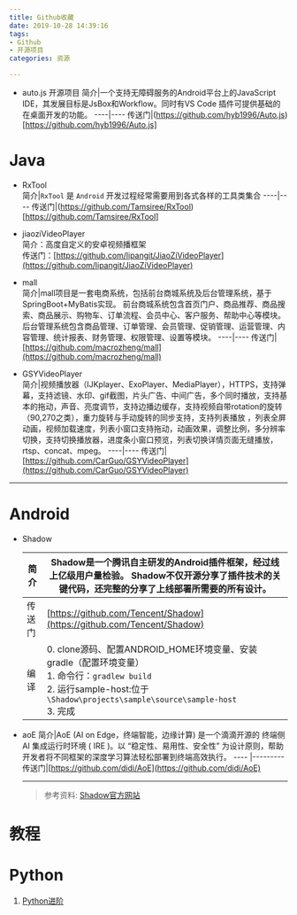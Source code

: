 ```yaml
---
title: Github收藏
date: 2019-10-28 14:39:16
tags:
- Github
- 开源项目
categories: 资源

---
```

- auto.js 开源项目
  简介|一个支持无障碍服务的Android平台上的JavaScript IDE，其发展目标是JsBox和Workflow。同时有VS Code 插件可提供基础的在桌面开发的功能。
  ----|----
  传送门|(https://github.com/hyb1996/Auto.js)[https://github.com/hyb1996/Auto.js]



# Java 

- RxTool  
  简介|`RxTool` 是 `Android` 开发过程经常需要用到各式各样的工具类集合
  ----|----
  传送门|(https://github.com/Tamsiree/RxTool)[https://github.com/Tamsiree/RxTool]

- jiaoziVideoPlayer   
  简介：高度自定义的安卓视频播框架   
  传送门：[https://github.com/lipangit/JiaoZiVideoPlayer](https://github.com/lipangit/JiaoZiVideoPlayer)
  
- mall   
  简介|mall项目是一套电商系统，包括前台商城系统及后台管理系统，基于SpringBoot+MyBatis实现。 前台商城系统包含首页门户、商品推荐、商品搜索、商品展示、购物车、订单流程、会员中心、客户服务、帮助中心等模块。 后台管理系统包含商品管理、订单管理、会员管理、促销管理、运营管理、内容管理、统计报表、财务管理、权限管理、设置等模块。
  ----|----
  传送门|[https://github.com/macrozheng/mall](https://github.com/macrozheng/mall)

- GSYVideoPlayer     
  简介|视频播放器（IJKplayer、ExoPlayer、MediaPlayer），HTTPS，支持弹幕，支持滤镜、水印、gif截图，片头广告、中间广告，多个同时播放，支持基本的拖动，声音、亮度调节，支持边播边缓存，支持视频自带rotation的旋转（90,270之类），重力旋转与手动旋转的同步支持，支持列表播放 ，列表全屏动画，视频加载速度，列表小窗口支持拖动，动画效果，调整比例，多分辨率切换，支持切换播放器，进度条小窗口预览，列表切换详情页面无缝播放，rtsp、concat、mpeg。
  ----|----
  传送门|[https://github.com/CarGuo/GSYVideoPlayer](https://github.com/CarGuo/GSYVideoPlayer)
---

# Android

- Shadow
  
  简介 |Shadow是一个腾讯自主研发的Android插件框架，经过线上亿级用户量检验。 Shadow不仅开源分享了插件技术的关键代码，还完整的分享了上线部署所需要的所有设计。 
  ----    |---------
  传送门| [https://github.com/Tencent/Shadow](https://github.com/Tencent/Shadow)
  编译|0. clone源码、配置ANDROID_HOME环境变量、安装gradle（配置环境变量）<br>1. 命令行：`gradlew build`<br>2. 运行sample-host:位于`\Shadow\projects\sample\source\sample-host`<br>3. 完成
  

- aoE
  简介|AoE (AI on Edge，终端智能，边缘计算) 是一个滴滴开源的 终端侧 AI 集成运行时环境 ( IRE )。以 “稳定性、易用性、安全性” 为设计原则，帮助开发者将不同框架的深度学习算法轻松部署到终端高效执行。
  ----    |---------
  传送门|[https://github.com/didi/AoE](https://github.com/didi/AoE)
  

  -------
  > 参考资料: [Shadow官方网站](https://github.com/Tencent/Shadow)


# 教程

# Python

1. [Python进阶](https://github.com/eastlakeside/interpy-zh)


